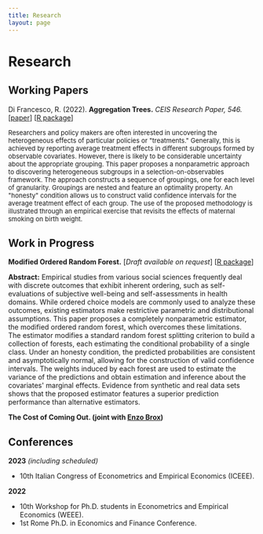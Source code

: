 ```yaml
---
title: Research
layout: page
---
```


# Research

## Working Papers
Di Francesco, R. (2022).
<b>**Aggregation Trees.**</b> <i>CEIS Research Paper, 546.</i>
[<a href="https://papers.ssrn.com/sol3/papers.cfm?abstract_id=4304256">paper</a>]
[<a href="https://riccardo-df.github.io/aggTrees/index.html">R package</a>]

<font size = "2"> Researchers and policy makers are often interested in uncovering the heterogeneous effects of particular policies or "treatments." Generally, this is achieved by reporting average treatment effects in different subgroups formed by observable covariates. However, there is likely to be considerable uncertainty about the appropriate grouping. This paper proposes a nonparametric approach to discovering heterogeneous subgroups in a selection-on-observables framework. The approach constructs a sequence of groupings, one for each level of granularity. Groupings are nested and feature an optimality property. An "honesty" condition allows us to construct valid confidence intervals for the average treatment effect of each group. The use of the proposed methodology is illustrated through an empirical exercise that revisits the effects of maternal smoking on birth weight.</font>

## Work in Progress
<b>**Modified Ordered Random Forest.**</b>
[*Draft available on request*]
[<a href="https://riccardo-df.github.io/morf/">R package</a>]

**Abstract:** Empirical studies from various social sciences frequently deal with discrete outcomes that exhibit inherent ordering, such as self-evaluations of subjective well-being and self-assessments in health domains. While ordered choice models are commonly used to analyze these outcomes, existing estimators make restrictive parametric and distributional assumptions. This paper proposes a completely nonparametric estimator, the modified ordered random forest, which overcomes these limitations. The estimator modifies a standard random forest splitting criterion to build a collection of forests, each estimating the conditional probability of a single class. Under an honesty condition, the predicted probabilities are consistent and asymptotically normal, allowing for the construction of valid confidence intervals. The weights induced by each forest are used to estimate the variance of the predictions and obtain estimation and inference about the covariates' marginal effects. Evidence from synthetic and real data sets shows that the proposed estimator features a superior prediction performance than alternative estimators.

<b>**The Cost of Coming Out.** (joint with [Enzo Brox](https://sites.google.com/view/ebrox))</b>

## Conferences
**2023** *(including scheduled)*
- 10th Italian Congress of Econometrics and Empirical Economics (ICEEE).

**2022** 
- 10th Workshop for Ph.D. students in Econometrics and Empirical Economics (WEEE).
- 1st Rome Ph.D. in Economics and Finance Conference.
